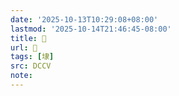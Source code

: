 ```yaml
---
date: '2025-10-13T10:29:08+08:00'
lastmod: '2025-10-14T21:46:45-08:00'
title: 􂫎
url: 􂫎
tags: [埭]
src: DCCV
note:
---
```

